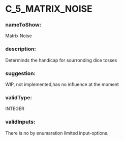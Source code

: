 

# C_5_MATRIX_NOISE



  


### nameToShow:
  
Matrix Noise  


### description:
  
Determinds the handicap for sourronding dice tosses  


### suggestion:
  
WIP, not implemented,has no influence at the moment  


### validType:
  
INTEGER  


### validInputs:
  
There is no by enumaration limited input-options.

